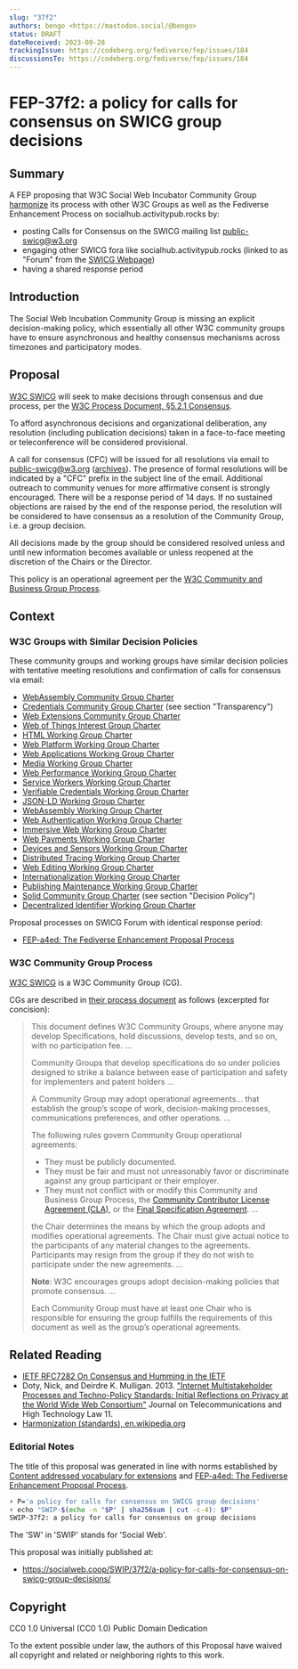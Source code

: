 ```yaml
---
slug: "37f2"
authors: bengo <https://mastodon.social/@bengo>
status: DRAFT
dateReceived: 2023-09-28
trackingIssue: https://codeberg.org/fediverse/fep/issues/184
discussionsTo: https://codeberg.org/fediverse/fep/issues/184
---
```


# FEP-37f2: a policy for calls for consensus on SWICG group decisions

## Summary

A FEP proposing that W3C Social Web Incubator Community Group [harmonize](https://en.wikipedia.org/wiki/Harmonization_(standards)) its process with other W3C Groups as well as the Fediverse Enhancement Process on socialhub.activitypub.rocks by:
* posting Calls for Consensus on the SWICG mailing list public-swicg@w3.org
* engaging other SWICG fora like socialhub.activitypub.rocks (linked to as "Forum" from the [SWICG Webpage](https://www.w3.org/community/socialcg/))
* having a shared response period

## Introduction

The Social Web Incubation Community Group is missing an explicit decision-making policy, which essentially all other W3C community groups have to ensure asynchronous and healthy consensus mechanisms across timezones and participatory modes.

## Proposal

[W3C SWICG](SWICG) will seek to make decisions through consensus and due process, per the [W3C Process Document, §5.2.1 Consensus][w3c-process].

To afford asynchronous decisions and organizational deliberation, any resolution (including publication decisions) taken in a face-to-face meeting or teleconference will be considered provisional.

A call for consensus (CFC) will be issued for all resolutions via email to [public-swicg@w3.org][swicg-list] ([archives][swicg-list-archives]). The presence of formal resolutions will be indicated by a "CFC" prefix in the subject line of the email. Additional outreach to community venues for more affirmative consent is strongly encouraged. There will be a response period of 14 days. If no sustained objections are raised by the end of the response period, the resolution will be considered to have consensus as a resolution of the Community Group, i.e. a group decision.

All decisions made by the group should be considered resolved unless and until new information becomes available or unless reopened at the discretion of the Chairs or the Director.

This policy is an operational agreement per the [W3C Community and Business Group Process][cg-process].

[SWICG]: https://www.w3.org/community/socialcg/
[w3c-process]: https://www.w3.org/2023/Process-20230612/#Consensus
[swicg-list]: mailto:public-swicg@w3.org
[swicg-list-archives]: https://lists.w3.org/Archives/Public/public-swicg/
[cg-process]: https://www.w3.org/community/about/process/

## Context

### W3C Groups with Similar Decision Policies

These community groups and working groups have similar decision policies with tentative meeting resolutions and confirmation of calls for consensus via email:

* [WebAssembly Community Group Charter](https://webassembly.github.io/cg-charter/#decision)
* [Credentials Community Group Charter](https://www.w3.org/community/credentials/charter/) (see section "Transparency")
* [Web Extensions Community Group Charter](https://github.com/w3c/webextensions/blob/main/charter.md#decision-process)
* [Web of Things Interest Group Charter](https://www.w3.org/2021/12/wot-ig-2021.html#decisions)
* [HTML Working Group Charter](https://www.w3.org/2022/06/html-wg-charter.html#decisions)
* [Web Platform Working Group Charter](https://www.w3.org/2017/08/webplatform-charter.html#decisions)
* [Web Applications Working Group Charter](https://www.w3.org/2022/04/webapps-wg-charter.html#decisions)
* [Media Working Group Charter](https://www.w3.org/2023/06/media-wg-charter.html#decisions)
* [Web Performance Working Group Charter](https://www.w3.org/2021/02/webperf.html#decisions)
* [Service Workers Working Group Charter](https://www.w3.org/2023/01/sw-charter.html#decisions)
* [Verifiable Credentials Working Group Charter](https://www.w3.org/2022/06/verifiable-credentials-wg-charter.html#decisions)
* [JSON-LD Working Group Charter](https://www.w3.org/2018/03/jsonld-wg-charter.html#decisions)
* [WebAssembly Working Group Charter](https://www.w3.org/2020/03/webassembly-wg-charter.html#decisions)
* [Web Authentication Working Group Charter](https://www.w3.org/2022/04/webauthn-wg-charter.html#decisions)
* [Immersive Web Working Group Charter](https://www.w3.org/2022/07/immersive-web-wg-charter.html#decisions)
* [Web Payments Working Group Charter](https://www.w3.org/2017/08/webplatform-charter.html#decisions)
* [Devices and Sensors Working Group Charter](https://www.w3.org/2022/11/das-wg-charter.html#decisions)
* [Distributed Tracing Working Group Charter](https://www.w3.org/2023/05/distributed-tracing-wg-charter.html#decisions)
* [Web Editing Working Group Charter](https://www.w3.org/2023/09/webediting-charter-2023.html#decisions)
* [Internationalization Working Group Charter](https://www.w3.org/International/groups/wg/charter.html#decisions)
* [Publishing Maintenance Working Group Charter](https://www.w3.org/2023/06/pmwg-charter.html#decisions)
* [Solid Community Group Charter](https://www.w3.org/community/solid/charter/) (see section "Decision Policy")
* [Decentralized Identifier Working Group Charter](https://www.w3.org/2020/12/did-wg-charter.html#decisions)

Proposal processes on SWICG Forum with identical response period:

* [FEP-a4ed: The Fediverse Enhancement Proposal Process](https://socialhub.activitypub.rocks/t/fep-a4ed-the-fediverse-enhancement-proposal-process/1171/1)

### W3C Community Group Process

[W3C SWICG][SWICG] is a W3C Community Group (CG).

CGs are described in [their process document][cg-process] as follows (excerpted for concision):
> This document defines W3C Community Groups, where anyone may develop Specifications, hold discussions, develop tests, and so on, with no participation fee. …
> 
> Community Groups that develop specifications do so under policies designed to strike a balance between ease of participation and safety for implementers and patent holders …
> 
> A Community Group may adopt operational agreements&hellip; that establish the group’s scope of work, decision-making processes, communications preferences, and other operations. …
> 
> The following rules govern Community Group operational agreements:
> * They must be publicly documented.
> * They must be fair and must not unreasonably favor or discriminate against any group participant or their employer.
> * They must not conflict with or modify this Community and Business Group Process, the [Community Contributor License Agreement (CLA)][w3c-cg-cla], or the [Final Specification Agreement][w3c-cg-fsa]. …
>
> the Chair determines the means by which the group adopts and modifies operational agreements. The Chair must give actual notice to the participants of any material changes to the agreements. Participants may resign from the group if they do not wish to participate under the new agreements. …
>
> **Note**: W3C encourages groups adopt decision-making policies that promote consensus. …
>
> Each Community Group must have at least one Chair who is responsible for ensuring the group fulfills the requirements of this document as well as the group’s operational agreements.

[w3c-cg-cla]: https://www.w3.org/community/about/process/cla/
[w3c-cg-fsa]: https://www.w3.org/community/about/process/final/

## Related Reading

* [IETF RFC7282 On Consensus and Humming in the IETF][rfc7282]
* Doty, Nick, and Deirdre K. Mulligan. 2013. ["Internet Multistakeholder Processes and Techno-Policy Standards: Initial Reflections on Privacy at the World Wide Web Consortium"][doty-mulligan-2013] Journal on Telecommunications and High Technology Law 11.
* [Harmonization (standards), en.wikipedia.org](https://en.wikipedia.org/wiki/Harmonization_(standards))

[rfc7282]: https://datatracker.ietf.org/doc/html/rfc7282
[doty-mulligan-2013]: http://www.jthtl.org/content/articles/V11I1/JTHTLv11i1_MulliganDoty.PDF

### Editorial Notes

The title of this proposal was generated in line with norms established by [Content addressed vocabulary for extensions][content-addressed-extensions] and [FEP-a4ed: The Fediverse Enhancement Proposal Process][FEP-a4ed].

```bash
⚡ P='a policy for calls for consensus on SWICG group decisions'
⚡ echo "SWIP-$(echo -n "$P" | sha256sum | cut -c-4): $P"
SWIP-37f2: a policy for calls for consensus on group decisions
```

The 'SW' in 'SWIP' stands for 'Social Web'.

[content-addressed-extensions]: https://socialhub.activitypub.rocks/t/content-addressed-vocabulary-for-extensions/539/1
[FEP-a4ed]: https://socialhub.activitypub.rocks/t/fep-a4ed-the-fediverse-enhancement-proposal-process/1171#proposal-title-and-identifier-5

This proposal was initially published at:
* https://socialweb.coop/SWIP/37f2/a-policy-for-calls-for-consensus-on-swicg-group-decisions/

## Copyright

CC0 1.0 Universal (CC0 1.0) Public Domain Dedication

To the extent possible under law, the authors of this Proposal have waived all copyright and related or neighboring rights to this work.
